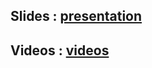 ## Slides : [presentation](https://docs.google.com/presentation/d/1AV5ei2ybuF9XTYtFy0iZEWcl2qJD1gzTa7vwAJ4z38k/edit?usp=sharing)
## Videos : [videos](https://drive.google.com/file/d/1wzwayTqyG40pOdBJkw3-e8niZ5YDdmDr/view?usp=sharing)